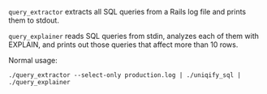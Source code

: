 `query_extractor` extracts all SQL queries from a Rails log file and prints them to stdout.

`query_explainer` reads SQL queries from stdin, analyzes each of them with EXPLAIN, and prints out those queries that affect more than 10 rows.

Normal usage:

    ./query_extractor --select-only production.log | ./uniqify_sql | ./query_explainer
